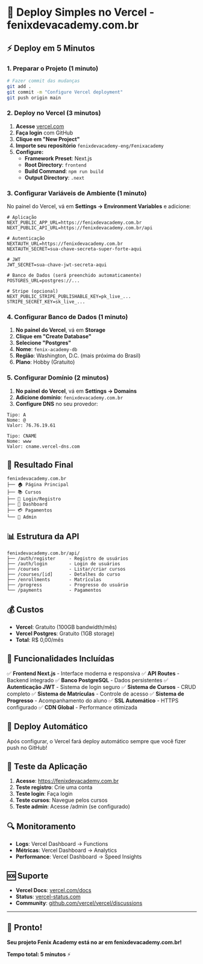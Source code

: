 # 🚀 Deploy Simples no Vercel - fenixdevacademy.com.br

## ⚡ Deploy em 5 Minutos

### 1. **Preparar o Projeto** (1 minuto)

```bash
# Fazer commit das mudanças
git add .
git commit -m "Configure Vercel deployment"
git push origin main
```

### 2. **Deploy no Vercel** (3 minutos)

1. **Acesse** [vercel.com](https://vercel.com)
2. **Faça login** com GitHub
3. **Clique em "New Project"**
4. **Importe seu repositório** `fenixdevacademy-eng/Fenixacademy`
5. **Configure:**
   - **Framework Preset**: Next.js
   - **Root Directory**: `frontend`
   - **Build Command**: `npm run build`
   - **Output Directory**: `.next`

### 3. **Configurar Variáveis de Ambiente** (1 minuto)

No painel do Vercel, vá em **Settings → Environment Variables** e adicione:

```env
# Aplicação
NEXT_PUBLIC_APP_URL=https://fenixdevacademy.com.br
NEXT_PUBLIC_API_URL=https://fenixdevacademy.com.br/api

# Autenticação
NEXTAUTH_URL=https://fenixdevacademy.com.br
NEXTAUTH_SECRET=sua-chave-secreta-super-forte-aqui

# JWT
JWT_SECRET=sua-chave-jwt-secreta-aqui

# Banco de Dados (será preenchido automaticamente)
POSTGRES_URL=postgres://...

# Stripe (opcional)
NEXT_PUBLIC_STRIPE_PUBLISHABLE_KEY=pk_live_...
STRIPE_SECRET_KEY=sk_live_...
```

### 4. **Configurar Banco de Dados** (1 minuto)

1. **No painel do Vercel**, vá em **Storage**
2. **Clique em "Create Database"**
3. **Selecione "Postgres"**
4. **Nome**: `fenix-academy-db`
5. **Região**: Washington, D.C. (mais próxima do Brasil)
6. **Plano**: Hobby (Gratuito)

### 5. **Configurar Domínio** (2 minutos)

1. **No painel do Vercel**, vá em **Settings → Domains**
2. **Adicione domínio**: `fenixdevacademy.com.br`
3. **Configure DNS** no seu provedor:

```
Tipo: A
Nome: @
Valor: 76.76.19.61

Tipo: CNAME  
Nome: www
Valor: cname.vercel-dns.com
```

## 🎯 Resultado Final

```
fenixdevacademy.com.br
├── 🏠 Página Principal
├── 📚 Cursos
├── 🔐 Login/Registro
├── 👤 Dashboard
├── 💳 Pagamentos
└── 🔧 Admin
```

## 📊 Estrutura da API

```
fenixdevacademy.com.br/api/
├── /auth/register     - Registro de usuários
├── /auth/login        - Login de usuários
├── /courses           - Listar/criar cursos
├── /courses/[id]      - Detalhes do curso
├── /enrollments       - Matrículas
├── /progress          - Progresso do usuário
└── /payments          - Pagamentos
```

## 💰 Custos

- **Vercel**: Gratuito (100GB bandwidth/mês)
- **Vercel Postgres**: Gratuito (1GB storage)
- **Total**: R$ 0,00/mês

## 🔧 Funcionalidades Incluídas

✅ **Frontend Next.js** - Interface moderna e responsiva
✅ **API Routes** - Backend integrado
✅ **Banco PostgreSQL** - Dados persistentes
✅ **Autenticação JWT** - Sistema de login seguro
✅ **Sistema de Cursos** - CRUD completo
✅ **Sistema de Matrículas** - Controle de acesso
✅ **Sistema de Progresso** - Acompanhamento do aluno
✅ **SSL Automático** - HTTPS configurado
✅ **CDN Global** - Performance otimizada

## 🚀 Deploy Automático

Após configurar, o Vercel fará deploy automático sempre que você fizer push no GitHub!

## 📱 Teste da Aplicação

1. **Acesse**: https://fenixdevacademy.com.br
2. **Teste registro**: Crie uma conta
3. **Teste login**: Faça login
4. **Teste cursos**: Navegue pelos cursos
5. **Teste admin**: Acesse /admin (se configurado)

## 🔍 Monitoramento

- **Logs**: Vercel Dashboard → Functions
- **Métricas**: Vercel Dashboard → Analytics
- **Performance**: Vercel Dashboard → Speed Insights

## 🆘 Suporte

- **Vercel Docs**: [vercel.com/docs](https://vercel.com/docs)
- **Status**: [vercel-status.com](https://vercel-status.com)
- **Community**: [github.com/vercel/vercel/discussions](https://github.com/vercel/vercel/discussions)

---

## 🎉 Pronto!

**Seu projeto Fenix Academy está no ar em fenixdevacademy.com.br!**

**Tempo total: 5 minutos** ⚡